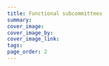 ```yaml
---
title: Functional subcommittees
summary: 
cover_image: 
cover_image_by: 
cover_image_link: 
tags: 
page_order: 2
---
```

